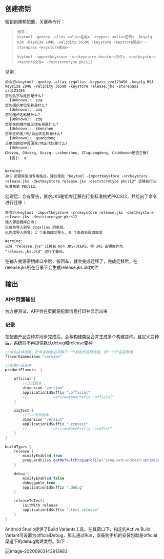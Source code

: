 ## 创建密钥

密钥创建和配置，关键命令行：

>  ```
> 格式：
> keytool -genkey -alias <alias名称> -keypass <alias密码> -keyalg RSA -keysize 2048 -validity 36500 -keystore <keystore路径> -storepass <keystore密码>
> 
> keytool -importkeystore -srckeystore <kestore文件> -destkeystore <kestore文件> -deststoretype pkcs12
>  ```

举例：

```
命令行>keytool -genkey -alias zzqAlias -keypass zzq123456 -keyalg RSA -keysize 2048 -validity 36500 -keystore release.jks -storepass zzq123456
您的名字与姓氏是什么?
  [Unknown]:  zzq
您的组织单位名称是什么?
  [Unknown]:  zzq
您的组织名称是什么?
  [Unknown]:  zzq
您所在的城市或区域名称是什么?
  [Unknown]:  shenzhen
您所在的省/市/自治区名称是什么?
  [Unknown]:  guangdong
该单位的双字母国家/地区代码是什么?
  [Unknown]:
CN=zzq, OU=zzq, O=zzq, L=shenzhen, ST=guangdong, C=Unknown是否正确?
  [否]:  y


Warning:
JKS 密钥库使用专用格式。建议使用 "keytool -importkeystore -srckeystore release.jks -destkeystore release.jks -deststoretype pkcs12" 迁移到行业标准格式 PKCS12。

```

创建后，会有警告，要求JKS秘钥库迁移到行业标准格式PKCS12，并给出了命令进行迁移：

```
命令行>keytool -importkeystore -srckeystore release.jks -destkeystore release.jks -deststoretype pkcs12
输入源密钥库口令:
已成功导入别名 zzqalias 的条目。
已完成导入命令: 1 个条目成功导入, 0 个条目失败或取消

Warning:
已将 "release.jks" 迁移到 Non JKS/JCEKS。将 JKS 密钥库作为 "release.jks.old" 进行了备份。

```

在输入完源密钥库口令后，按回车，就会完成迁移了，完成迁移后，在release.jks所在目录下会生成release.jks.old文件

## 输出

### APP页面输出

为方便测试，APP会在页面将配置信息打印并显示出来

### 记录

在配置产品变种并同步完成后，会与构建类型合并生成多个构建变种。自定义变种后，系统将不再提供默认debug和release变种

```groovy
//命名变体维度。所有变种都必须属于一个指定的变种维度，即一个产品变种组
flavorDimensions "version"

//配置产品变种
productFlavors  {

    official {
        //正式版本
        dimension "version"
        applicationIdSuffix ".official"
        //            versionNamePrefix "official"
    }

    zzqTest {
        //个人测试版本
        dimension "version"
        applicationIdSuffix ".zzqtest"
        //            versionNamePrefix "zzqTest"
    }
}

buildTypes {
    release {
        minifyEnabled true
        proguardFiles getDefaultProguardFile('proguard-android-optimize.txt'), 'proguard-rules.pro'
    }

    debug {
        minifyEnabled false
        debuggable true
        applicationIdSuffix ".debug"
    }

    releaseToTest{
        initWith release
        applicationIdSuffix ".test.release"
    }
}
```

Android Studio提供了Build Variants工具，在其窗口下，指定的Active Build Variant可设置为officialDebug，那么通过Run，安装到手机的安装包就是official渠道下的debug构建类型。如下：

![image-20200903143913883](https://zzq-markdown.oss-cn-shenzhen.aliyuncs.com/image/20200903144010.png)